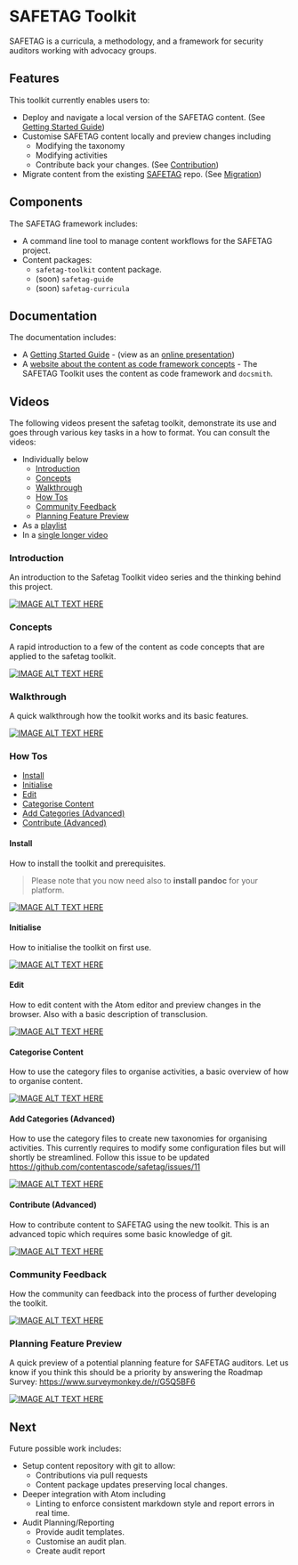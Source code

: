 # SAFETAG Toolkit

SAFETAG is a curricula, a methodology, and a framework for security auditors working with advocacy groups.

## Features

This toolkit currently enables users to:
 - Deploy and navigate a local version of the SAFETAG content. (See [Getting Started Guide](guide.md))
 - Customise SAFETAG content locally and preview changes including
    - Modifying the taxonomy
    - Modifying activities
    - Contribute back your changes. (See [Contribution](contribution.md))
- Migrate content from the existing [SAFETAG](https://github.com/SAFETAG/SAFETAG) repo. (See [Migration](migration.md))

## Components

The SAFETAG framework includes:
 - A command line tool to manage content workflows for the SAFETAG project.
 - Content packages:
    - `safetag-toolkit` content package.
    - (soon) `safetag-guide`
    - (soon) `safetag-curricula`

## Documentation

The documentation includes:
 - A [Getting Started Guide](guide.md) - (view as an [online presentation](https://cdn.rawgit.com/contentascode/safetag/d0f50a3e/docs/guide.html))
 - A [website about the content as code framework concepts](http://iilab.github.io/contentascode/) - The SAFETAG Toolkit uses the content as code framework and `docsmith`.

## Videos

The following videos present the safetag toolkit, demonstrate its use and goes through various key tasks in a how to format. You can consult the videos:
  - Individually below
    - [Introduction](#introduction)
    - [Concepts](#concepts)
    - [Walkthrough](#walkthrough)
    - [How Tos](#how-tos)
    - [Community Feedback](#community-feedback)
    - [Planning Feature Preview](#planning-feature-preview)
 - As a [playlist](https://www.youtube.com/playlist?list=PL6r8T687tEH0j7PDJyIqPwf0rOIF1vTip)
 - In a [single longer video](https://www.youtube.com/watch?v=tf4WTG7nvoU)


### Introduction

An introduction to the Safetag Toolkit video series and the thinking behind this project.

[![IMAGE ALT TEXT HERE](https://img.youtube.com/vi/wyYbdwyNMiw/0.jpg)](https://youtu.be/wyYbdwyNMiw)

### Concepts

A rapid introduction to a few of the content as code concepts that are applied to the safetag toolkit.

[![IMAGE ALT TEXT HERE](https://img.youtube.com/vi/97w6ExCmfEo/0.jpg)](https://youtu.be/97w6ExCmfEo)

### Walkthrough

A quick walkthrough how the toolkit works and its basic features.

[![IMAGE ALT TEXT HERE](https://img.youtube.com/vi/Fy71AbOaCAk/0.jpg)](https://youtu.be/Fy71AbOaCAk)

### How Tos

- [Install](#install)
- [Initialise](#initialise)
- [Edit](#edit)
- [Categorise Content](#categorise-content)
- [Add Categories (Advanced)](#add-categories-advanced)
- [Contribute (Advanced)](#contribute-advanced)

#### Install

How to install the toolkit and prerequisites.

> Please note that you now need also to **install pandoc** for your platform.

[![IMAGE ALT TEXT HERE](https://img.youtube.com/vi/wfGP42sekX0/0.jpg)](https://youtu.be/wfGP42sekX0)

#### Initialise

How to initialise the toolkit on first use.

[![IMAGE ALT TEXT HERE](https://img.youtube.com/vi/xVjIViagSlg/0.jpg)](https://youtu.be/xVjIViagSlg)

#### Edit

How to edit content with the Atom editor and preview changes in the browser. Also with a basic description of transclusion.

[![IMAGE ALT TEXT HERE](https://img.youtube.com/vi/sUGWyZ6LaPM/0.jpg)](https://youtu.be/sUGWyZ6LaPM)

#### Categorise Content

How to use the category files to organise activities, a basic overview of how to organise content.

[![IMAGE ALT TEXT HERE](https://img.youtube.com/vi/SoBwXFUTHkk/0.jpg)](https://youtu.be/SoBwXFUTHkk)

#### Add Categories (Advanced)

How to use the category files to create new taxonomies for organising activities. This currently requires to modify some configuration files but will shortly be streamlined. Follow this issue to be updated https://github.com/contentascode/safetag/issues/11

[![IMAGE ALT TEXT HERE](https://img.youtube.com/vi/92maBJlqH7g/0.jpg)](https://youtu.be/92maBJlqH7g)

#### Contribute (Advanced)

How to contribute content to SAFETAG using the new toolkit. This is an advanced topic which requires some basic knowledge of git.

[![IMAGE ALT TEXT HERE](https://img.youtube.com/vi/AkTZBedUjUI/0.jpg)](https://youtu.be/AkTZBedUjUI)

### Community Feedback

How the community can feedback into the process of further developing the toolkit.

[![IMAGE ALT TEXT HERE](https://img.youtube.com/vi/YJZX0U_CStE/0.jpg)](https://youtu.be/YJZX0U_CStE)

### Planning Feature Preview

A quick preview of a potential planning feature for SAFETAG auditors. Let us know if you think this should be a priority by answering the Roadmap Survey: https://www.surveymonkey.de/r/G5Q5BF6

[![IMAGE ALT TEXT HERE](https://img.youtube.com/vi/i0Zgtalk3_8/0.jpg)](https://youtu.be/i0Zgtalk3_8)

## Next

Future possible work includes:
 - Setup content repository with git to allow:
    - Contributions via pull requests
    - Content package updates preserving local changes.
 - Deeper integration with Atom including
    - Linting to enforce consistent markdown style and report errors in real time.
 - Audit Planning/Reporting
    - Provide audit templates.
    - Customise an audit plan.
    - Create audit report

